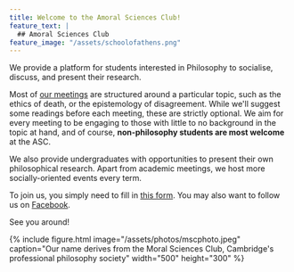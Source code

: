```yaml
---
title: Welcome to the Amoral Sciences Club!
feature_text: |
  ## Amoral Sciences Club
feature_image: "/assets/schoolofathens.png"
---
```

We provide a platform for students interested in Philosophy to socialise, discuss, and present their research. 

Most of [our meetings](https://www.amoralsciences.com/events "our meetings") are structured around a particular topic, such as the ethics of death, or the epistemology of disagreement. While we'll suggest some readings before each meeting, these are strictly optional. We aim for every meeting to be engaging to those with little to no background in the topic at hand, and of course, **non-philosophy students are most welcome** at the ASC.

We also provide undergraduates with opportunities to present their own philosophical research. Apart from academic meetings, we host more socially-oriented events every term. 

To join us, you simply need to fill in [this form](https://forms.gle/SDwbGMb5GQrUHd768 "this form"). You may also want to follow us on [Facebook](https://www.facebook.com/amoralsciencesclub "Facebook").

See you around!

{% include figure.html image="/assets/photos/mscphoto.jpeg" caption="Our name derives from the Moral Sciences Club, Cambridge's professional philosophy society" width="500" height="300" %}
